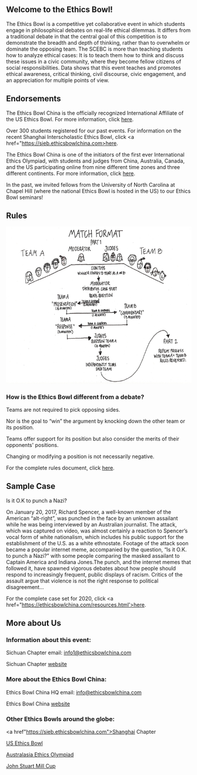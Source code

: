 ## Welcome to the Ethics Bowl!

The Ethics Bowl is a competitive yet collaborative event in which students engage in philosophical debates on real-life ethical dilemmas. It differs from a traditional debate in that the central goal of this competition is to demonstrate the breadth and depth of thinking, rather than to overwhelm or dominate the opposing team. The SCEBC is more than teaching students how to analyze ethical cases: It is to teach them how to think and discuss these issues in a civic community, where they become fellow citizens of social responsibilities. Data shows that this event teaches and promotes ethical awareness, critical thinking, civil discourse, civic engagement, and an appreciation for multiple points of view.

## Endorsements

The Ethics Bowl China is the officially recognized International Affiliate of the US Ethics Bowl. For more information, click <a href="http://nhseb.unc.edu">here</a>.

Over 300 students registered for our past events. For information on the recent Shanghai Interscholastic Ethics Bowl, click <a href="https://sieb.ethicsbowlchina.com>here</a>.

The Ethics Bowl China is one of the initiators of the first ever International Ethics Olympiad, with students and judges from China, Australia, Canada, and the US participating online from nine different time zones and three different continents. For more information, click <a href="https://rb.gy/fv8exc">here</a>.

In the past, we invited fellows from the University of North Carolina at Chapel Hill (where the national Ethics Bowl is hosted in the US) to our Ethics Bowl seminars!

## Rules

![Rules](rules.png)

### How is the Ethics Bowl different from a debate?

Teams are not required to pick opposing sides.

Nor is the goal to “win” the argument by knocking down the other team or its position.

Teams offer support for its position but also consider the merits of their opponents' positions.

Changing or modifying a position is not necessarily negative.

For the complete rules document, click <a href="https://ethicsbowlchina.com/resources.html">here</a>.

## Sample Case

Is it O.K to punch a Nazi?

On January 20, 2017, Richard Spencer, a well-known member of the American “alt-right”, was punched in the face by an unknown assailant while he was being interviewed by an Australian journalist. The attack, which was captured on video, was almost certainly a reaction to Spencer’s vocal form of white nationalism, which includes his public support for the establishment of the U.S. as a white ethnostate. Footage of the attack soon became a popular internet meme, accompanied by the question, “Is it O.K. to punch a Nazi?” with some people comparing the masked assailant to Captain America and Indiana Jones.The punch, and the internet memes that followed it, have spawned vigorous debates about how people should respond to increasingly frequent, public displays of racism. Critics of the assault argue that violence is not the right response to political disagreement...

For the complete case set for 2020, click <a href="https://ethicsbowlchina.com/resources.html'>here</a>.

## More about Us

### Information about this event:

Sichuan Chapter email: info1@ethicsbowlchina.com 

Sichuan Chapter <a href="https://www.ethicsbowlchina.com/scebc">website</a>

### More about the Ethics Bowl China:

Ethics Bowl China HQ email: info@ethicsbowlchina.com 

Ethics Bowl China <a href="https://www.ethicsbowlchina.com">website</a>

### Other Ethics Bowls around the globe:

<a href"https://sieb.ethicsbowlchina.com">Shanghai Chapter</a>

<a href="http://nhseb.unc.edu">US Ethics Bowl</a>

<a href="https://www.ethicsolympiad.org">Australasia Ethics Olympiad</a>

<a href="http://millcup.wp.st-andrews.ac.uk">John Stuart Mill Cup</a>
